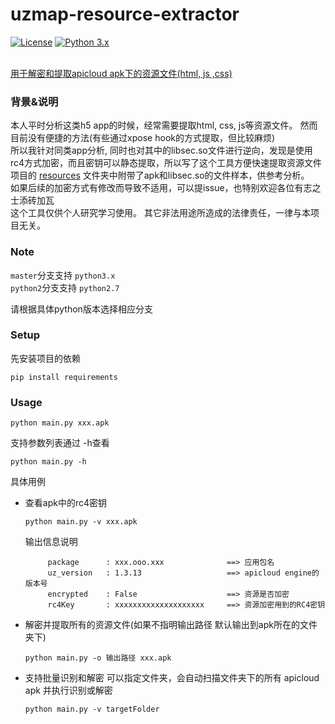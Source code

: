 # uzmap-resource-extractor
[![License](https://img.shields.io/badge/License-Apache%202.0-blue.svg)](LICENSE)
[![Python 3.x](https://img.shields.io/badge/python-3.x-blue.svg)](https://github.com/python/cpython/tree/master)

<br><u>用于解密和提取apicloud apk下的资源文件(html, js ,css)</u>
### 背景&说明 ###
本人平时分析这类h5 app的时候，经常需要提取html, css, js等资源文件。  然而目前没有便捷的方法(有些通过xpose hook的方式提取，但比较麻烦)
<br>所以我针对同类app分析, 同时也对其中的libsec.so文件进行逆向，发现是使用rc4方式加密，而且密钥可以静态提取，所以写了这个工具方便快速提取资源文件
<br>项目的 [resources](https://github.com/newdive/resources) 文件夹中附带了apk和libsec.so的文件样本，供参考分析。 
<br>如果后续的加密方式有修改而导致不适用，可以提issue，也特别欢迎各位有志之士添砖加瓦
<br>这个工具仅供个人研究学习使用。 其它非法用途所造成的法律责任，一律与本项目无关。
### Note ###
  ```master```分支支持 ```python3.x```<br>
  ```python2```分支支持 ```python2.7```<br>

  请根据具体python版本选择相应分支

### Setup ###
先安装项目的依赖
```
pip install requirements
```

### Usage ###
```
python main.py xxx.apk
```
支持参数列表通过 -h查看
```
python main.py -h
```

具体用例

- 查看apk中的rc4密钥

  ```python main.py -v xxx.apk ```
  
  输出信息说明
   ```
        package      : xxx.ooo.xxx              ==> 应用包名
        uz_version   : 1.3.13                   ==> apicloud engine的版本号
        encrypted    : False                    ==> 资源是否加密
        rc4Key       : xxxxxxxxxxxxxxxxxxxx     ==> 资源加密用到的RC4密钥
    ```

- 解密并提取所有的资源文件(如果不指明输出路径 默认输出到apk所在的文件夹下)

  ```python main.py -o 输出路径 xxx.apk ```
  
- 支持批量识别和解密 可以指定文件夹，会自动扫描文件夹下的所有 apicloud apk 并执行识别或解密

   ```python main.py -v targetFolder```



